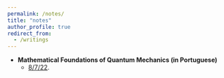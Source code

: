 ```yaml
---
permalink: /notes/
title: "notes"
author_profile: true
redirect_from: 
  - /writings
---
```


* **Mathematical Foundations of Quantum Mechanics (in Portuguese)**
  *  [8/7/22](https://github.com/jcbarczyszyn/jcbarczyszyn.github.io/blob/master/files/notas_fmq.pdf).


